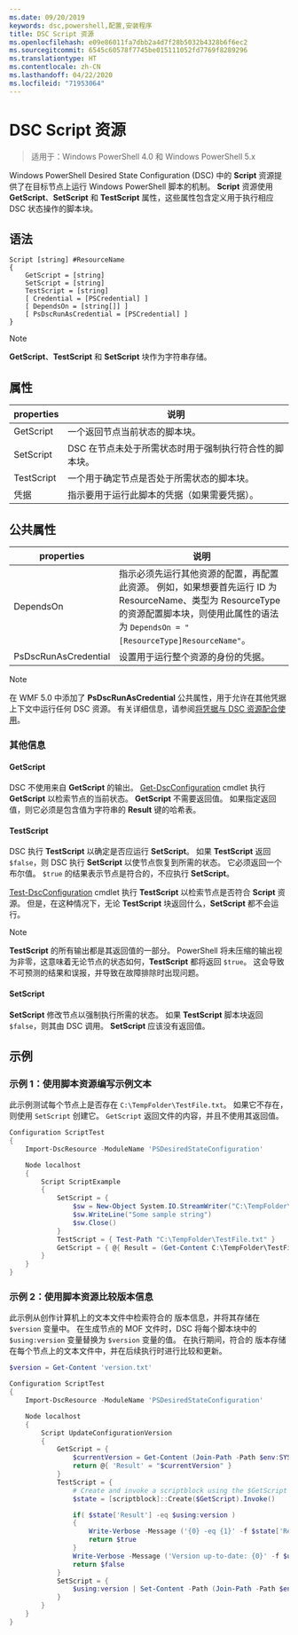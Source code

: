 ```yaml
---
ms.date: 09/20/2019
keywords: dsc,powershell,配置,安装程序
title: DSC Script 资源
ms.openlocfilehash: e09e86011fa7dbb2a4d7f28b5032b4328b6f6ec2
ms.sourcegitcommit: 6545c60578f7745be015111052fd7769f8289296
ms.translationtype: HT
ms.contentlocale: zh-CN
ms.lasthandoff: 04/22/2020
ms.locfileid: "71953064"
---
```

# <a name="dsc-script-resource"></a>DSC Script 资源

> 适用于：Windows PowerShell 4.0 和 Windows PowerShell 5.x

Windows PowerShell Desired State Configuration (DSC) 中的 **Script** 资源提供了在目标节点上运行 Windows PowerShell 脚本的机制。 **Script** 资源使用 **GetScript**、**SetScript** 和 **TestScript** 属性，这些属性包含定义用于执行相应 DSC 状态操作的脚本块。

## <a name="syntax"></a>语法

```Syntax
Script [string] #ResourceName
{
    GetScript = [string]
    SetScript = [string]
    TestScript = [string]
    [ Credential = [PSCredential] ]
    [ DependsOn = [string[]] ]
    [ PsDscRunAsCredential = [PSCredential] ]
}
```

> [!NOTE]
> **GetScript**、**TestScript** 和 **SetScript** 块作为字符串存储。

## <a name="properties"></a>属性

|properties |说明 |
|---|---|
|GetScript |一个返回节点当前状态的脚本块。 |
|SetScript |DSC 在节点未处于所需状态时用于强制执行符合性的脚本块。 |
|TestScript |一个用于确定节点是否处于所需状态的脚本块。 |
|凭据 |指示要用于运行此脚本的凭据（如果需要凭据）。 |

## <a name="common-properties"></a>公共属性

|properties |说明 |
|---|---|
|DependsOn |指示必须先运行其他资源的配置，再配置此资源。 例如，如果想要首先运行 ID 为 ResourceName、类型为 ResourceType 的资源配置脚本块，则使用此属性的语法为 `DependsOn = "[ResourceType]ResourceName"`。 |
|PsDscRunAsCredential |设置用于运行整个资源的身份的凭据。 |

> [!NOTE]
> 在 WMF 5.0 中添加了 **PsDscRunAsCredential** 公共属性，用于允许在其他凭据上下文中运行任何 DSC 资源。 有关详细信息，请参阅[将凭据与 DSC 资源配合使用](../../../configurations/runasuser.md)。

### <a name="additional-information"></a>其他信息

#### <a name="getscript"></a>GetScript

DSC 不使用来自 **GetScript** 的输出。 [Get-DscConfiguration](/powershell/module/PSDesiredStateConfiguration/Get-DscConfiguration) cmdlet 执行 **GetScript** 以检索节点的当前状态。 **GetScript** 不需要返回值。 如果指定返回值，则它必须是包含值为字符串的 **Result** 键的哈希表。

#### <a name="testscript"></a>TestScript

DSC 执行 **TestScript** 以确定是否应运行 **SetScript**。 如果 **TestScript** 返回 `$false`，则 DSC 执行 **SetScript** 以使节点恢复到所需的状态。 它必须返回一个布尔值。 `$true` 的结果表示节点是符合的，不应执行 **SetScript**。

[Test-DscConfiguration](/powershell/module/PSDesiredStateConfiguration/Test-DscConfiguration) cmdlet 执行 **TestScript** 以检索节点是否符合 **Script** 资源。
但是，在这种情况下，无论 **TestScript** 块返回什么，**SetScript** 都不会运行。

> [!NOTE]
> **TestScript** 的所有输出都是其返回值的一部分。 PowerShell 将未压缩的输出视为非零，这意味着无论节点的状态如何，**TestScript** 都将返回 `$true`。 这会导致不可预测的结果和误报，并导致在故障排除时出现问题。

#### <a name="setscript"></a>SetScript

**SetScript** 修改节点以强制执行所需的状态。 如果 **TestScript** 脚本块返回 `$false`，则其由 DSC 调用。 **SetScript** 应该没有返回值。

## <a name="examples"></a>示例

### <a name="example-1-write-sample-text-using-a-script-resource"></a>示例 1：使用脚本资源编写示例文本

此示例测试每个节点上是否存在 `C:\TempFolder\TestFile.txt`。 如果它不存在，则使用 `SetScript` 创建它。 `GetScript` 返回文件的内容，并且不使用其返回值。

```powershell
Configuration ScriptTest
{
    Import-DscResource -ModuleName 'PSDesiredStateConfiguration'

    Node localhost
    {
        Script ScriptExample
        {
            SetScript = {
                $sw = New-Object System.IO.StreamWriter("C:\TempFolder\TestFile.txt")
                $sw.WriteLine("Some sample string")
                $sw.Close()
            }
            TestScript = { Test-Path "C:\TempFolder\TestFile.txt" }
            GetScript = { @{ Result = (Get-Content C:\TempFolder\TestFile.txt) } }
        }
    }
}
```

### <a name="example-2-compare-version-information-using-a-script-resource"></a>示例 2：使用脚本资源比较版本信息

此示例从创作计算机上的文本文件中检索符合的  版本信息，并将其存储在 `$version` 变量中。 在生成节点的 MOF 文件时，DSC 将每个脚本块中的 `$using:version` 变量替换为 `$version` 变量的值。
在执行期间，符合的  版本存储在每个节点上的文本文件中，并在后续执行时进行比较和更新。

```powershell
$version = Get-Content 'version.txt'

Configuration ScriptTest
{
    Import-DscResource -ModuleName 'PSDesiredStateConfiguration'

    Node localhost
    {
        Script UpdateConfigurationVersion
        {
            GetScript = {
                $currentVersion = Get-Content (Join-Path -Path $env:SYSTEMDRIVE -ChildPath 'version.txt')
                return @{ 'Result' = "$currentVersion" }
            }
            TestScript = {
                # Create and invoke a scriptblock using the $GetScript automatic variable, which contains a string representation of the GetScript.
                $state = [scriptblock]::Create($GetScript).Invoke()

                if( $state['Result'] -eq $using:version )
                {
                    Write-Verbose -Message ('{0} -eq {1}' -f $state['Result'],$using:version)
                    return $true
                }
                Write-Verbose -Message ('Version up-to-date: {0}' -f $using:version)
                return $false
            }
            SetScript = {
                $using:version | Set-Content -Path (Join-Path -Path $env:SYSTEMDRIVE -ChildPath 'version.txt')
            }
        }
    }
}
```